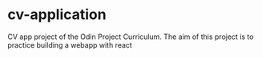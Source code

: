 # cv-application
CV app project of the Odin Project Curriculum. The aim of this project is to practice building a webapp with react
